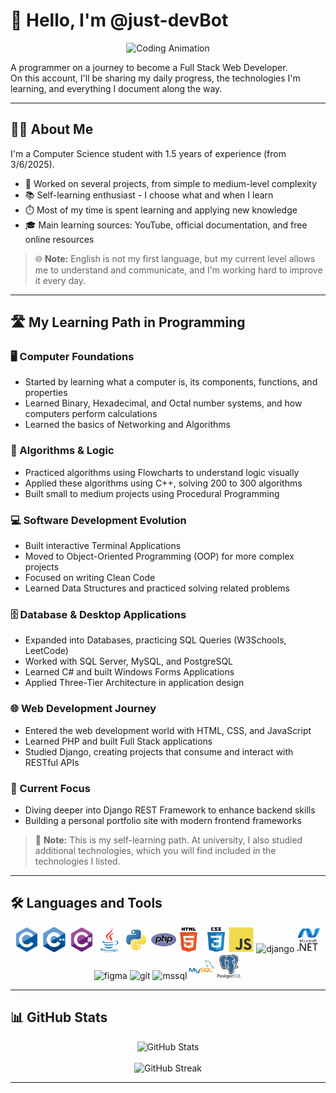 # 👋 Hello, I'm @just-devBot

<div align="center"> <img src="https://media.licdn.com/dms/image/v2/D4E12AQGWZAOnLDRaQw/article-cover_image-shrink_600_2000/article-cover_image-shrink_600_2000/0/1656679844338?e=2147483647&v=beta&t=SQdrnHcfunUp3CIZMR-clLwQFjkIS9ShTlqTppgmlR0" alt="Coding Animation" width="400"/></div>

A programmer on a journey to become a Full Stack Web Developer.  
On this account, I'll be sharing my daily progress, the technologies I'm learning, and everything I document along the way.

---

## 👨‍💻 About Me

I'm a Computer Science student with 1.5 years of experience (from 3/6/2025).

- 🚀 Worked on several projects, from simple to medium-level complexity
- 📚 Self-learning enthusiast - I choose what and when I learn
- ⏱️ Most of my time is spent learning and applying new knowledge
- 🎓 Main learning sources: YouTube, official documentation, and free online resources

> 🌐 **Note:** English is not my first language, but my current level allows me to understand and communicate, and I'm working hard to improve it every day.

---

## 🛣️ My Learning Path in Programming


### 🖥️ Computer Foundations

- Started by learning what a computer is, its components, functions, and properties
- Learned Binary, Hexadecimal, and Octal number systems, and how computers perform calculations
- Learned the basics of Networking and Algorithms

### 🧩 Algorithms & Logic

- Practiced algorithms using Flowcharts to understand logic visually
- Applied these algorithms using C++, solving 200 to 300 algorithms
- Built small to medium projects using Procedural Programming

### 💻 Software Development Evolution

- Built interactive Terminal Applications
- Moved to Object-Oriented Programming (OOP) for more complex projects
- Focused on writing Clean Code
- Learned Data Structures and practiced solving related problems

### 🗄️ Database & Desktop Applications

- Expanded into Databases, practicing SQL Queries (W3Schools, LeetCode)
- Worked with SQL Server, MySQL, and PostgreSQL
- Learned C# and built Windows Forms Applications
- Applied Three-Tier Architecture in application design

### 🌐 Web Development Journey

- Entered the web development world with HTML, CSS, and JavaScript
- Learned PHP and built Full Stack applications
- Studied Django, creating projects that consume and interact with RESTful APIs

### 🚀 Current Focus

- Diving deeper into Django REST Framework to enhance backend skills
- Building a personal portfolio site with modern frontend frameworks

> 📝 **Note:** This is my self-learning path. At university, I also studied additional technologies, which you will find included in the technologies I listed.

---

## 🛠️ Languages and Tools

<div align="center"> <img src="https://raw.githubusercontent.com/devicons/devicon/master/icons/c/c-original.svg" alt="c" width="40" height="40"/> <img src="https://raw.githubusercontent.com/devicons/devicon/master/icons/cplusplus/cplusplus-original.svg" alt="cplusplus" width="40" height="40"/> <img src="https://raw.githubusercontent.com/devicons/devicon/master/icons/csharp/csharp-original.svg" alt="csharp" width="40" height="40"/> <img src="https://raw.githubusercontent.com/devicons/devicon/master/icons/java/java-original.svg" alt="java" width="40" height="40"/>  <img src="https://raw.githubusercontent.com/devicons/devicon/master/icons/python/python-original.svg" alt="python" width="40" height="40"/> <img src="https://raw.githubusercontent.com/devicons/devicon/master/icons/php/php-original.svg" alt="php" width="40" height="40"/><img src="https://raw.githubusercontent.com/devicons/devicon/master/icons/html5/html5-original-wordmark.svg" alt="html5" width="40" height="40"/> <img src="https://raw.githubusercontent.com/devicons/devicon/master/icons/css3/css3-original-wordmark.svg" alt="css3" width="40" height="40"/><img src="https://raw.githubusercontent.com/devicons/devicon/master/icons/javascript/javascript-original.svg" alt="javascript" width="40" height="40"/> <img src="https://cdn.worldvectorlogo.com/logos/django.svg" alt="django" width="40" height="40"/> <img src="https://raw.githubusercontent.com/devicons/devicon/master/icons/dot-net/dot-net-original-wordmark.svg" alt="dotnet" width="40" height="40"/> <img src="https://www.vectorlogo.zone/logos/figma/figma-icon.svg" alt="figma" width="40" height="40"/> <img src="https://www.vectorlogo.zone/logos/git-scm/git-scm-icon.svg" alt="git" width="40" height="40"/>  <img src="https://www.svgrepo.com/show/303229/microsoft-sql-server-logo.svg" alt="mssql" width="40" height="40"/> <img src="https://raw.githubusercontent.com/devicons/devicon/master/icons/mysql/mysql-original-wordmark.svg" alt="mysql" width="40" height="40"/> <img src="https://raw.githubusercontent.com/devicons/devicon/master/icons/postgresql/postgresql-original-wordmark.svg" alt="postgresql" width="40" height="40"/></div>

---

## 📊 GitHub Stats

<div align="center"> <img src="https://github-readme-stats.vercel.app/api?username=just-devBot&show_icons=true&theme=radical" alt="GitHub Stats" /> <br><br> <img src="https://github-readme-streak-stats.herokuapp.com/?user=just-devBot&theme=dark&background=000000" alt="GitHub Streak" /> </div>

---

